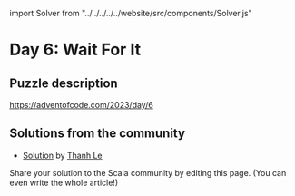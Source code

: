 import Solver from "../../../../../website/src/components/Solver.js"

# Day 6: Wait For It

## Puzzle description

https://adventofcode.com/2023/day/6

## Solutions from the community

- [Solution](https://github.com/lenguyenthanh/aoc-2023/blob/main/Day06.scala) by [Thanh Le](https://github.com/lenguyenthanh)

Share your solution to the Scala community by editing this page. (You can even write the whole article!)
